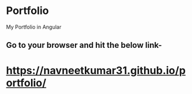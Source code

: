 # Portfolio
My Portfolio in Angular

## Go to your browser and hit the below link-
# https://navneetkumar31.github.io/portfolio/
